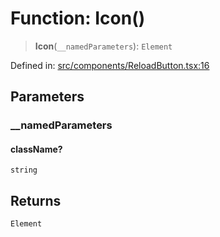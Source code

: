 # Function: Icon()

> **Icon**(`__namedParameters`): `Element`

Defined in: [src/components/ReloadButton.tsx:16](https://github.com/laruss/react-text-game/blob/59d7b8f771aa0b3a193326c59fd60a3d4ca5383b/packages/ui/src/components/ReloadButton.tsx#L16)

## Parameters

### \_\_namedParameters

#### className?

`string`

## Returns

`Element`
